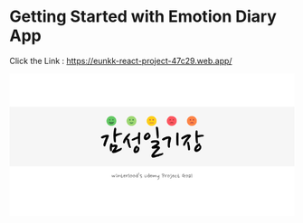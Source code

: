 # Getting Started with Emotion Diary App

Click the Link : https://eunkk-react-project-47c29.web.app/


![Thumbnail](/public/thumbnail.png)
